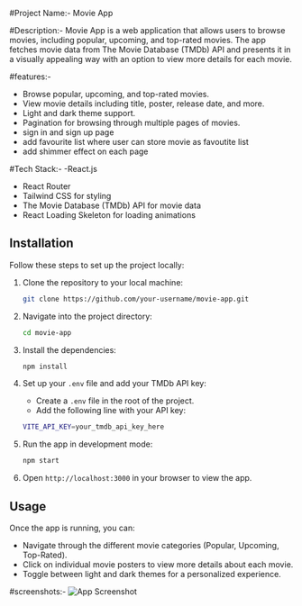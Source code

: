#Project Name:-
Movie App

#Description:-
Movie App is a web application that allows users to browse movies, including popular, upcoming, and top-rated movies. The app fetches movie data from The Movie Database (TMDb) API and presents it in a visually appealing way with an option to view more details for each movie.

#features:-
- Browse popular, upcoming, and top-rated movies.
- View movie details including title, poster, release date, and more.
- Light and dark theme support.
- Pagination for browsing through multiple pages of movies.
- sign in and sign up page
- add favourite list where user can store movie as favoutite list
- add shimmer effect on each page

#Tech Stack:-
-React.js
- React Router
- Tailwind CSS for styling
- The Movie Database (TMDb) API for movie data
- React Loading Skeleton for loading animations

## Installation

Follow these steps to set up the project locally:

1. Clone the repository to your local machine:
   ```bash
   git clone https://github.com/your-username/movie-app.git
   ```

2. Navigate into the project directory:
   ```bash
   cd movie-app
   ```

3. Install the dependencies:
   ```bash
   npm install
   ```

4. Set up your `.env` file and add your TMDb API key:
   - Create a `.env` file in the root of the project.
   - Add the following line with your API key:
   ```bash
   VITE_API_KEY=your_tmdb_api_key_here
   ```

5. Run the app in development mode:
   ```bash
   npm start
   ```

6. Open `http://localhost:3000` in your browser to view the app.

## Usage

Once the app is running, you can:

- Navigate through the different movie categories (Popular, Upcoming, Top-Rated).
- Click on individual movie posters to view more details about each movie.
- Toggle between light and dark themes for a personalized experience.

#screenshots:-
![App Screenshot](src\assets\screenshots)



